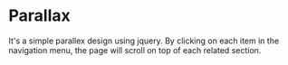 # Parallax

It's a simple parallex design using jquery.
By clicking on each item in the navigation menu, the page will scroll on top of each related section.
